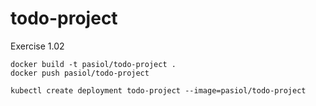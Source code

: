 # todo-project

Exercise 1.02

    docker build -t pasiol/todo-project .
    docker push pasiol/todo-project

    kubectl create deployment todo-project --image=pasiol/todo-project